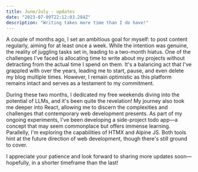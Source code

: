```yaml
---
title: June/July - updates
date: "2023-07-09T22:12:03.284Z"
description: "Writing takes more time than I do have!"
---
```


A couple of months ago, I set an ambitious goal for myself: to post content regularly, aiming for at least once a week.
While the intention was genuine, the reality of juggling tasks set in, leading to a two-month hiatus. One of the
challenges I've faced is allocating time to write about my projects without detracting from the actual time I spend on
them. It's a balancing act that I've grappled with over the years, leading me to start, pause, and even delete my blog
multiple times. However, I remain optimistic as this platform remains intact and serves as a testament to my commitment.

During these two months, I dedicated my free weekends diving into the potential of LLMs, and it's been quite the
revelation! My journey also took me deeper into React, allowing me to discern the complexities and challenges that
contemporary web development presents. As part of my ongoing experiments, I've been developing a side-project todo app—a
concept that may seem commonplace but offers immense learning. Parallelly, I'm exploring the capabilities of HTMX and
Alpine JS. Both tools hint at the future direction of web development, though there's still ground to cover.

I appreciate your patience and look forward to sharing more updates soon—hopefully, in a shorter timeframe than the
last!